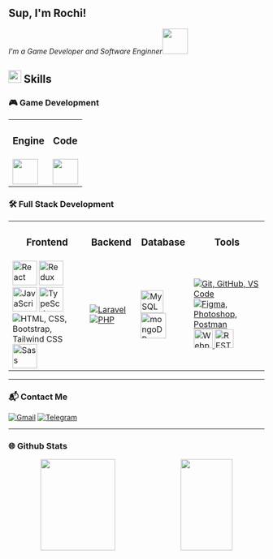## Sup, I'm Rochi!
*I'm a Game Developer and Software Enginner*<img src="https://media.giphy.com/media/WUlplcMpOCEmTGBtBW/giphy.gif" width="50">

<h2><img src="https://media2.giphy.com/media/QssGEmpkyEOhBCb7e1/giphy.gif?cid=ecf05e47a0n3gi1bfqntqmob8g9aid1oyj2wr3ds3mg700bl&rid=giphy.gif" width ="25"> Skills </h2> 

### 🎮 Game Development

<table>
  <tr>
    <th><h3 align="center">Engine</h3></th>
    <th><h3 align="center">Code</h3></th>
  </tr>
  <tr>
    <td>
      <img src="https://raw.githubusercontent.com/marwin1991/profile-technology-icons/refs/heads/main/icons/unity.png" width="50" />
    </td>
    <td>
      <img src="https://raw.githubusercontent.com/marwin1991/profile-technology-icons/refs/heads/main/icons/c%23.png" width="50" />
    </td>
  </tr>
</table>

### 🛠️ Full Stack Development

<table>
  <tr>
    <th><h3 align="center">Frontend</h3></th>
    <th><h3 align="center">Backend</h3></th>
    <th><h3 align="center">Database</h3></th>
    <th><h3 align="center">Tools</h3></th>
  </tr>
  <tr>
    <td>
        <img src="https://techstack-generator.vercel.app/react-icon.svg" alt="React" width="48" height="48" />
        <img src="https://techstack-generator.vercel.app/redux-icon.svg" alt="Redux" width="48" height="48" />
        <img src="https://techstack-generator.vercel.app/js-icon.svg" alt="JavaScript" width="48" height="48" />
        <img src="https://techstack-generator.vercel.app/ts-icon.svg" alt="TypeScript" width="48" height="48" />
        <img src="https://skillicons.dev/icons?i=html,css,bootstrap,tailwindcss" alt="HTML, CSS, Bootstrap, Tailwind CSS" />
        <img src="https://techstack-generator.vercel.app/sass-icon.svg" alt="Sass" width="48" height="48" />
    </td>
    <td>
      <a href="https://skillicons.dev">
        <img src="https://skillicons.dev/icons?i=laravel" alt="Laravel" />
        <img src="https://skillicons.dev/icons?i=php" alt="PHP" />
      </a>
    </td>
    <td>
      <a href="https://skillicons.dev">
        <img src="https://techstack-generator.vercel.app/mysql-icon.svg" alt="MySQL" width="45" height="45" />
        <img src="https://raw.githubusercontent.com/marwin1991/profile-technology-icons/refs/heads/main/icons/mongodb.png" alt="mongoDB" width="50"/>
      </a>
    </td>
    <td>
      <a href="https://skillicons.dev">
        <img src="https://skillicons.dev/icons?i=git,github,vscode" alt="Git, GitHub, VS Code" />
        <img src="https://skillicons.dev/icons?i=figma,photoshop,postman" alt="Figma, Photoshop, Postman" />
        <img src="https://techstack-generator.vercel.app/webpack-icon.svg" alt="Webpack" width="37" height="37" />
        <img src="https://techstack-generator.vercel.app/restapi-icon.svg" alt="REST API" width="37" height="37" />
      </a>
    </td>
  </tr>
</table>

---

### 📬 Contact Me

[![Gmail](https://img.shields.io/badge/Gmail-D14836?style=for-the-badge&logo=gmail&logoColor=white)](mailto:rochithefox@gmail.com)
[![Telegram](https://img.shields.io/badge/Telegram-2CA5E0?style=for-the-badge&logo=telegram&logoColor=white)](https://t.me/Rochiyoung)

---

### 🌐 Github Stats

<p align="center">     
  <img width="54%" height="180em" src="https://github-readme-stats-eight-theta.vercel.app/api?username=rochifox&rank_icon=percentile&show_icons=true&hide_border=true&include_all_commits=true&count_private=true&theme=synthwave" />
  <img width="45%" height="180em" src="https://github-readme-stats-eight-theta.vercel.app/api/top-langs/?username=rochifox&show_icons=true&hide_border=true&layout=compact&theme=synthwave"/>
</p>
